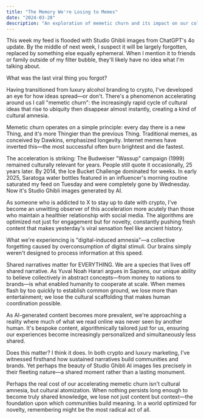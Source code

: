 ```yaml
---
title: "The Memory We're Losing to Memes"
date: "2024-03-28"
description: "An exploration of memetic churn and its impact on our collective cultural memory in the age of AI and social media."
---
```


This week my feed is flooded with Studio Ghibli images from ChatGPT's 4o update. By the middle of next week, I suspect it will be largely forgotten, replaced by something else equally ephemeral. When I mention it to friends or family outside of my filter bubble, they'll likely have no idea what I'm talking about.

What was the last viral thing you forgot?

Having transitioned from luxury alcohol branding to crypto, I've developed an eye for how ideas spread—or don't. There's a phenomenon accelerating around us I call "memetic churn": the increasingly rapid cycle of cultural ideas that rise to ubiquity then disappear almost instantly, creating a kind of cultural amnesia.

Memetic churn operates on a simple principle: every day there is a new Thing, and it's more Thingier than the previous Thing. Traditional memes, as conceived by Dawkins, emphasized longevity. Internet memes have inverted this—the most successful often burn brightest and die fastest.

The acceleration is striking: The Budweiser "Wassup" campaign (1999) remained culturally relevant for years. People still quote it occasionally, 25 years later. By 2014, the Ice Bucket Challenge dominated for weeks. In early 2025, Saratoga water bottles featured in an influencer's morning routine saturated my feed on Tuesday and were completely gone by Wednesday. Now it's Studio Ghibli images generated by AI.

As someone who is addicted to X to stay up to date with crypto, I've become an unwitting observer of this acceleration more acutely than those who maintain a healthier relationship with social media. The algorithms are optimized not just for engagement but for novelty, constantly pushing fresh content that makes yesterday's viral sensation feel like ancient history.

What we're experiencing is "digital-induced amnesia"—a collective forgetting caused by overconsumption of digital stimuli. Our brains simply weren't designed to process information at this speed.

Shared narratives matter for EVERYTHING. We are a species that lives off shared narrative. As Yuval Noah Harari argues in Sapiens, our unique ability to believe collectively in abstract concepts—from money to nations to brands—is what enabled humanity to cooperate at scale. When memes flash by too quickly to establish common ground, we lose more than entertainment; we lose the cultural scaffolding that makes human coordination possible.

As AI-generated content becomes more prevalent, we're approaching a reality where much of what we read online was never seen by another human. It's bespoke content, algorithmically tailored just for us, ensuring our experiences become increasingly personalized and simultaneously less shared.

Does this matter? I think it does. In both crypto and luxury marketing, I've witnessed firsthand how sustained narratives build communities and brands. Yet perhaps the beauty of Studio Ghibli AI images lies precisely in their fleeting nature—a shared moment rather than a lasting monument.

Perhaps the real cost of our accelerating memetic churn isn't cultural amnesia, but cultural atomization. When nothing persists long enough to become truly shared knowledge, we lose not just content but context—the foundation upon which communities build meaning. In a world optimized for novelty, remembering might be the most radical act of all. 